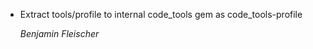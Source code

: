 *   Extract tools/profile to internal code_tools gem as code_tools-profile

    *Benjamin Fleischer*
